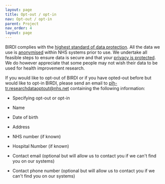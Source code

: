 ```yaml
---
layout: page
title: Opt-out / opt-in
nav: Opt-out / opt-in
parent: Project
nav_order: 4
layout: page
---
```


BIRDI complies with the [highest standard of data protection](https://sustainsw.ac.uk/our_data.html). All the data we use is [anonymised](https://sustainsw.ac.uk/our_data.html) within NHS systems prior to use. We undertake all feasible steps to ensure data is secure and that your [privacy is protected](https://sustainsw.ac.uk/our_data.html). We do however appreciate that some people may not wish their data to be used for health improvement research.

If you would like to opt-out of BIRDI or if you have opted-out before but would like to opt-in BIRDI, please send an email to
[plh-tr.researchdataoptout@nhs.net](mailto:plh-tr.researchdataoptout@nhs.net?subject=Opt-out) containing the following information:

- Specifying opt-out or opt-in

- Name

- Date of birth

- Address

- NHS number (if known)

- Hospital Number (if known)

- Contact email (optional but will allow us to contact you if we can't find you on our systems)

- Contact phone number (optional but will allow us to contact you if we can't find you on our systems)

